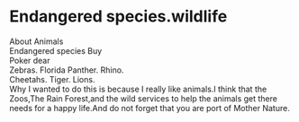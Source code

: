 # Endangered species.wildlife


About 	Animals  
Endangered species	Buy  
                          Poker dear  
                        Zebras.   Florida Panther.   Rhino.  
                    Cheetahs.  Tiger.                    Lions.                
Why I wanted to do this is because I really like animals.I think that the Zoos,The Rain  Forest,and the wild services to help the animals get there needs for a happy life.And do not forget that you are port of Mother Nature.
                             
